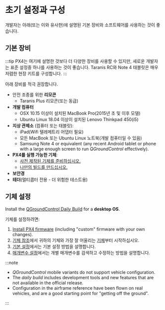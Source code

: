# 초기 설정과 구성

개발자는 아래(또는 이와 유사한)에 설명된 기본 장비와 소프트웨어를 사용하는 것이 좋습니다.

## 기본 장비

:::tip
PX4는 여기에 설명한 것보다 더 다양한 장비를 사용할 수 있지만, 새로운 개발자는 표준 설정중 하나를 사용하는 것이 좋습니다.
Taranis RC와 Note 4 태블릿은 매우 저렴한 현장 키트를 구성합니다.
:::

아래 장비를 적극 권장합니다.

- 안전 조종를 위한 **리모콘**
  - Taranis Plus 리모콘(또는 동급)
- **개발 컴퓨터**
  - OSX 10.15 이상이 설치된 MacBook Pro(2015년 초 및 이후 모델)
  - Ubuntu Linux 18.04 이상이 설치된 Lenovo Thinkpad 450(i5)
- **지상 관제소** (컴퓨터 또는 태블릿):
  - iPad(Wifi 텔레메트리 어댑터 필요)
  - 모든 MacBook 또는 Ubuntu Linux 노트북(개발 컴퓨터일 수 있음)
  - Samsung Note 4 or equivalent (any recent Android tablet or phone with a large enough screen to run _QGroundControl_ effectively).
- **PX4를 실행 가능한 기체**:
  - [사전 제작된 기체를 준비하십시오.](../complete_vehicles_mc/README.md)
  - [나만의 빌드를 만드십시오.](../airframes/README.md)
- **보안경**
- **테더**(멀티콥터 전용 - 더 위험한 테스트용)

## 기체 설정

Install the [QGroundControl Daily Build](https://docs.qgroundcontrol.com/master/en/qgc-user-guide/releases/daily_builds.html) for a **desktop OS**.

기체를 설정하려면:

1. [Install PX4 firmware](../config/firmware.md#installing-px4-main-beta-or-custom-firmware) (including "custom" firmware with your own changes).
1. [기체 참조](../airframes/airframe_reference.md)에서 귀하의 기체와 가장 잘 어울리는 [기체](../config/airframe.md)부터 시작하십시오.
1. [기본 설정](../config/README.md)에서는 기본 설정 방법을 설명합니다.
1. [매개변수 설정](../advanced_config/parameters.md)에서는 개별 매개변수를 검색하고 수정하는 방법을 설명합니다.

:::note

- _QGroundControl_ mobile variants do not support vehicle configuration.
- The _daily build_ includes development tools and new features that are not available in the official release.
- Configuration in the airframe reference have been flown on real vehicles, and are a good starting point for "getting off the ground".

:::
